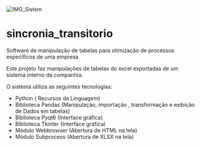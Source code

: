 ![IMG_Sistem](https://user-images.githubusercontent.com/123049506/228610246-ba672f6f-7327-47a0-be00-33e4d6ccd263.png)
# sincronia_transitorio
Software de manipulação de tabelas para otimização de processos especifícos de uma empresa

Este projeto faz manipulações de tabelas do excel exportadas de um sistema interno da companhia.

O sistema utiliza as seguintes tecnologias:
- Python ( Recursos da Linguagem)
- Biblioteca Pandas (Manipulação, importação , transformação e exibição de Dados em tabelas)
- Biblioteca Pyqt6 (Interface gráfica)
- Biblioteca Tkinter (Interface gráfica)
- Módulo Webbrowser (Abertura de HTML na tela)
- Módulo Subprocess (Abertura de XLSX na tela)
  
